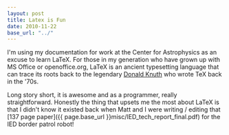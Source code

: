 ```yaml
---
layout: post
title: Latex is Fun
date: 2010-11-22
base_url: "../"
---
```


I'm using my documentation for work at the Center for Astrophysics as an excuse to learn LaTeX. For those in my generation who have grown up with MS Office or openoffice.org, LaTeX is an ancient typesetting language that can trace its roots back to the legendary [Donald Knuth](http://en.wikipedia.org/wiki/Donald_Knuth) who wrote TeX back in the '70s.

Long story short, it is awesome and as a programmer, really straightforward. Honestly the thing that upsets me the most about LaTeX is that I didn't know it existed back when Matt and I were writing / editing that [137 page paper]({{ page.base_url }}misc/IED_tech_report_final.pdf) for the IED border patrol robot!
